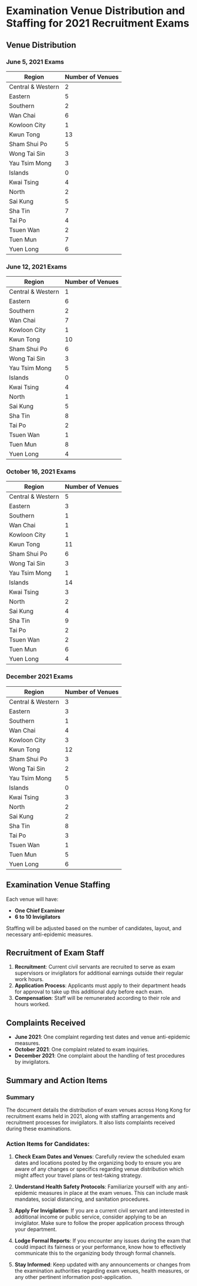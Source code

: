 # Examination Venue Distribution and Staffing for 2021 Recruitment Exams

## Venue Distribution

### June 5, 2021 Exams

| Region               | Number of Venues |
|----------------------|------------------|
| Central & Western    | 2                |
| Eastern              | 5                |
| Southern             | 2                |
| Wan Chai             | 6                |
| Kowloon City         | 1                |
| Kwun Tong            | 13               |
| Sham Shui Po         | 5                |
| Wong Tai Sin         | 3                |
| Yau Tsim Mong        | 3                |
| Islands              | 0                |
| Kwai Tsing           | 4                |
| North                | 2                |
| Sai Kung             | 5                |
| Sha Tin              | 7                |
| Tai Po               | 4                |
| Tsuen Wan            | 2                |
| Tuen Mun             | 7                |
| Yuen Long            | 6                |

### June 12, 2021 Exams

| Region               | Number of Venues |
|----------------------|------------------|
| Central & Western    | 1                |
| Eastern              | 6                |
| Southern             | 2                |
| Wan Chai             | 7                |
| Kowloon City         | 1                |
| Kwun Tong            | 10               |
| Sham Shui Po         | 6                |
| Wong Tai Sin         | 3                |
| Yau Tsim Mong        | 5                |
| Islands              | 0                |
| Kwai Tsing           | 4                |
| North                | 1                |
| Sai Kung             | 5                |
| Sha Tin              | 8                |
| Tai Po               | 2                |
| Tsuen Wan            | 1                |
| Tuen Mun             | 8                |
| Yuen Long            | 4                |

### October 16, 2021 Exams

| Region               | Number of Venues |
|----------------------|------------------|
| Central & Western    | 5                |
| Eastern              | 3                |
| Southern             | 1                |
| Wan Chai             | 1                |
| Kowloon City         | 1                |
| Kwun Tong            | 11               |
| Sham Shui Po         | 6                |
| Wong Tai Sin         | 3                |
| Yau Tsim Mong        | 1                |
| Islands              | 14               |
| Kwai Tsing           | 3                |
| North                | 2                |
| Sai Kung             | 4                |
| Sha Tin              | 9                |
| Tai Po               | 2                |
| Tsuen Wan            | 2                |
| Tuen Mun             | 6                |
| Yuen Long            | 4                |

### December 2021 Exams

| Region               | Number of Venues |
|----------------------|------------------|
| Central & Western    | 3                |
| Eastern              | 3                |
| Southern             | 1                |
| Wan Chai             | 4                |
| Kowloon City         | 3                |
| Kwun Tong            | 12               |
| Sham Shui Po         | 3                |
| Wong Tai Sin         | 2                |
| Yau Tsim Mong        | 5                |
| Islands              | 0                |
| Kwai Tsing           | 3                |
| North                | 2                |
| Sai Kung             | 2                |
| Sha Tin              | 8                |
| Tai Po               | 3                |
| Tsuen Wan            | 1                |
| Tuen Mun             | 5                |
| Yuen Long            | 6                |

## Examination Venue Staffing

Each venue will have:

- **One Chief Examiner**
- **6 to 10 Invigilators**

Staffing will be adjusted based on the number of candidates, layout, and necessary anti-epidemic measures.

## Recruitment of Exam Staff

1. **Recruitment**: Current civil servants are recruited to serve as exam supervisors or invigilators for additional earnings outside their regular work hours.
2. **Application Process**: Applicants must apply to their department heads for approval to take up this additional duty before each exam.
3. **Compensation**: Staff will be remunerated according to their role and hours worked.

## Complaints Received

- **June 2021**: One complaint regarding test dates and venue anti-epidemic measures.
- **October 2021**: One complaint related to exam inquiries.
- **December 2021**: One complaint about the handling of test procedures by invigilators.

## Summary and Action Items

### Summary
The document details the distribution of exam venues across Hong Kong for recruitment exams held in 2021, along with staffing arrangements and recruitment processes for invigilators. It also lists complaints received during these examinations.

### Action Items for Candidates:

1. **Check Exam Dates and Venues**: Carefully review the scheduled exam dates and locations posted by the organizing body to ensure you are aware of any changes or specifics regarding venue distribution which might affect your travel plans or test-taking strategy.

2. **Understand Health Safety Protocols**: Familiarize yourself with any anti-epidemic measures in place at the exam venues. This can include mask mandates, social distancing, and sanitation procedures.

3. **Apply For Invigilation**: If you are a current civil servant and interested in additional income or public service, consider applying to be an invigilator. Make sure to follow the proper application process through your department.

4. **Lodge Formal Reports**: If you encounter any issues during the exam that could impact its fairness or your performance, know how to effectively communicate this to the organizing body through formal channels.

5. **Stay Informed**: Keep updated with any announcements or changes from the examination authorities regarding exam venues, health measures, or any other pertinent information post-application.